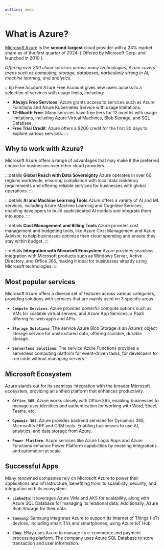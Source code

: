 ```yaml
---
outline: deep
---
```


# What is Azure?

[Microsoft Azure](https://azure.microsoft.com/en-us/free) is the **second-largest** cloud provider with a 24% market share as of the first quarter of 2024. ( Offered by Microsoft Corp. and launched in 2010 ).

*Offering over 200 cloud services across many technologies, Azure covers areas such as computing, storage, databases, particularly strong in AI, machine learning, and analytics.*

:::tip Free Account
Azure Free Account gives new users access to a selection of services with usage limits, including:

- **Always Free Services**: Azure grants access to services such as Azure Functions and Azure Kubernetes Service with usage limitations.
- **12-Month Free**: Many services have free tiers for 12 months with usage limitations, including Azure Virtual Machines, Blob Storage, and SQL Database.
- **Free Trial Credit**: Azure offers a $200 credit for the first 30 days to explore various services.
::: 

## Why to work with Azure?

Microsoft Azure offers a range of advantages that may make it the preferred choice for businesses over other cloud providers.

:::details **Global Reach with Data Sovereignty**
Azure operates in over 60 regions worldwide, ensuring compliance with local data residency requirements and offering reliable services for businesses with global operations.
:::

:::details **AI and Machine Learning Tools**
Azure offers a variety of AI and ML services, including Azure Machine Learning and Cognitive Services, enabling developers to build sophisticated AI models and integrate them into apps.
:::

:::details **Cost Management and Billing Tools**
Azure provides cost management and budgeting tools, like Azure Cost Management and Azure Advisor, to help businesses optimize their cloud spending and ensure they stay within budget.
:::

:::details **Integration with Microsoft Ecosystem**
Azure provides seamless integration with Microsoft products such as Windows Server, Active Directory, and Office 365, making it ideal for businesses already using Microsoft technologies.
:::

## Most popular services

Microsoft Azure offers a diverse set of features across various categories, providing solutions with services that are mainly used on 3 specific areas.

- **`Compute Services`**: Azure provides powerful compute options such as VMs for scalable virtual servers, and Azure App Services, a PaaS offering for web apps and APIs.

- **`Storage Solutions`**: The service Azure Blob Storage is an Azure’s object storage service for unstructured data, offering scalable, durable storage.

- **`Serverless Solutions`**: The service Azure Functions provides a serverless computing platform for event-driven tasks, for developers to run code without managing servers.

## Microsoft Ecosystem

Azure stands out for its seamless integration with the broader Microsoft ecosystem, providing an unified platform that enhances productivity.

- **`Office 365`**: Azure works closely with Office 365, enabling businesses to manage user identities and authentication for working with Word, Excel, Teams, etc.

- **`Dynamic 365`**: Azure provides backend services for Dynamics 365, Microsoft's ERP and CRM tools. Enabling businesses to use AI, analytics, and data storage from Azure.

- **`Power Platform`**: Azure services like Azure Logic Apps and Azure Functions enhance Power Platform capabilities by enabling integrations and automation at scale.

## Successful Apps

Many renowned companies rely on Microsoft Azure to power their applications and infrastructure, benefiting from its scalability, security, and integration with its ecosystem.

- **`LinkedIn`**: It leverages Azure VMs and AKS for scalability, along with Azure SQL Database for managing its relational data. Additionally, Azure Blob Storage for their data. 

- **`Samsung`**: Samsung integrates Azure to support its Internet of Things (IoT) devices, including smart TVs and smartphones, using Azure IoT Hub. 

- **`EBay`**: EBay uses Azure to manage its e-commerce and payment processing platform. The company uses Azure SQL Database to store transaction and user information.
